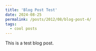 ```yaml
---
title: 'Blog Post Test'
date: 2024-08-25
permalink: /posts/2012/08/blog-post-4/
tags:
  - cool posts
---
```


This is a test blog post.
